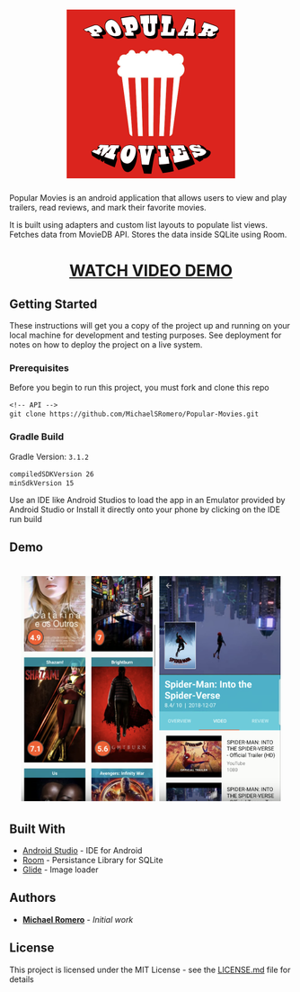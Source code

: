 <h1 align="center">
  <a href="https://youtu.be/B2pVWXEio7k"><img src="https://github.com/MichaelSRomero/Popular-Movies/blob/master/app/src/main/res/drawable/popular-movies.png" alt="Logo" width="300"></a>
  <br>
</h1>

Popular Movies is an android application that allows users to view and play trailers, read reviews, and mark their favorite movies.

It is built using adapters and custom list layouts to populate list views. Fetches data from MovieDB API. Stores the data inside SQLite using Room.

<h1 align="center">
  <a href="https://youtu.be/B2pVWXEio7k">WATCH VIDEO DEMO</a>
</h1>

## Getting Started

These instructions will get you a copy of the project up and running on your local machine for development and testing purposes. See deployment for notes on how to deploy the project on a live system.

### Prerequisites

Before you begin to run this project, you must fork and clone this repo

```
<!-- API -->
git clone https://github.com/MichaelSRomero/Popular-Movies.git
```

### Gradle Build

Gradle Version: `3.1.2`

```
compiledSDKVersion 26
minSdkVersion 15
```

Use an IDE like Android Studios to load the app in an Emulator provided by Android Studio or Install it directly onto your phone by clicking on the IDE run build

## Demo

<h1 align="center">
  <a href="https://youtu.be/B2pVWXEio7k"><img src="https://github.com/MichaelSRomero/Popular-Movies/blob/master/app/src/main/res/drawable/dashboard.png" alt="Screenshot" height="400"></a>

  <img src="https://github.com/MichaelSRomero/Popular-Movies/blob/master/app/src/main/res/drawable/movie-overview.png" alt="Screenshot" height="400" style="display: inline-block;">
  <br>
</h1>

## Built With

* [Android Studio](https://developer.android.com/studio/?gclid=Cj0KCQjwz6PnBRCPARIsANOtCw39ZM2hRXpkW3vwLWRTTwKWHUTGdt1TC-LI3FT9M5xAknn3Gm1r9JEaAv4kEALw_wcB) - IDE for Android
* [Room](https://developer.android.com/topic/libraries/architecture/room) - Persistance Library for SQLite
* [Glide](https://github.com/bumptech/glide) - Image loader

## Authors

* [**Michael Romero**](https://github.com/michaelsromero) - *Initial work*

## License

This project is licensed under the MIT License - see the [LICENSE.md](LICENSE.md) file for details
